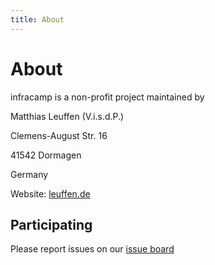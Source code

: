 ```yaml
---
title: About
---
```


# About

infracamp is a non-profit project maintained by

Matthias Leuffen (V.i.s.d.P.)

Clemens-August Str. 16

41542 Dormagen

Germany

Website: [leuffen.de](https://leuffen.de)

## Participating

Please report issues on our [issue board](https://github.com/infracamp/infracamp/issues)
